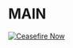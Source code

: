 # MAIN
[![Ceasefire Now](https://badge.techforpalestine.org/ceasefire-now)](https://techforpalestine.org/learn-more)
